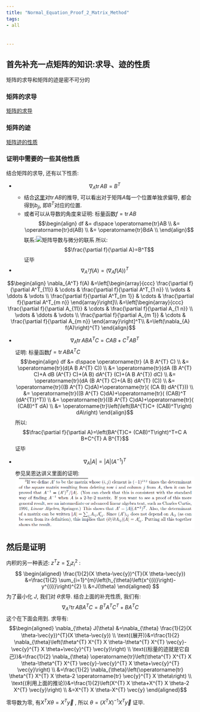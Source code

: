 ```yaml
---
title: "Normal_Equation_Proof_2_Matrix_Method"
tags:
- all


---
```

## 首先补充一点矩阵的知识:求导、迹的性质

矩阵的求导和矩阵的迹是密不可分的

### 矩阵的求导

[矩阵的求导](notes/2021/2021.8/矩阵的求导.md)

### 矩阵的迹

[矩阵迹的性质](notes/2021/2021.8/矩阵迹的性质.md)

### 证明中需要的一些其他性质

结合矩阵的求导, 还有以下性质:

- $$\nabla_{A} \operatorname{tr} A B =B^{T}$$
  - 结合[这里](notes/2021/2021.8/矩阵迹的性质.md#^tracecommutative)对$\operatorname{tr} A B$的推导, 可以看出对于矩阵$A$每一个位置单独求偏导, 都会得到$b_{ji}$, 即$B^T$对应的位置.
  - 或者可以从导数的角度来证明:
 标量函数$f=\operatorname{tr}AB$
 $$\begin{align}  
 df &= d\space \operatorname{tr}AB  \\
    &= \operatorname{tr}d(AB) \\
    &= \operatorname{tr}BdA \\
    \end{align}$$
    联系:![矩阵导数与微分的联系](notes/2021/2021.8/矩阵的求导.md#^e0894d)
 所以: $$\frac{\partial f}{\partial A}=B^T$$
 证毕
- $$\nabla_{A^{T}} f(A) =\left(\nabla_{A} f(A)\right)^{T}$$

$$\begin{align}
\nabla_{A^T} f(A)
&=\left[\begin{array}{ccc}
\frac{\partial f}{\partial A^T_{11}} & \cdots & \frac{\partial f}{\partial A^T_{1 n}} \\
\vdots & \ddots & \vdots \\
\frac{\partial f}{\partial A^T_{m 1}} & \cdots & \frac{\partial f}{\partial A^T_{m n}}
\end{array}\right]\\
&=\left[\begin{array}{ccc}
\frac{\partial f}{\partial A_{11}} & \cdots & \frac{\partial f}{\partial A_{1 n}} \\
\vdots & \ddots & \vdots \\
\frac{\partial f}{\partial A_{m 1}} & \cdots & \frac{\partial f}{\partial A_{m n}}
\end{array}\right]^T\\
&=\left(\nabla_{A} f(A)\right)^{T}
\end{align}$$

- $$\nabla_{A} \operatorname{tr} A B A^{T} C =C A B+C^{T} A B^{T} $$
 证明:
 标量函数$f=\operatorname{tr} A B A^{T} C$
 $$\begin{align}  
 df &= d\space \operatorname{tr} (A B A^{T} C)  \\
    &= \operatorname{tr}(d(A B A^{T} C)) \\
    &= \operatorname{tr}(dA (B A^{T} C)+A dB (A^{T} C)+(A B) dA^{T} (C)+(A B A^{T}) dC) \\
    &= \operatorname{tr}(dA (B A^{T} C)+(A B) dA^{T} (C)) \\
    &= \operatorname{tr}((B A^{T} C)dA)+\operatorname{tr}( (CA B) dA^{T})) \\
 &= \operatorname{tr}((B A^{T} C)dA)+\operatorname{tr}( (CAB)^T (dA^{T})^T)) \\
 &= \operatorname{tr}((B A^{T} C)dA)+\operatorname{tr}( (CAB)^T dA) \\
 &= \operatorname{tr}\left(\left(BA^{T}C+ (CAB)^T\right) dA\right)
    \end{align}$$
 所以: $$\frac{\partial f}{\partial A}=\left(BA^{T}C+ (CAB)^T\right)^T=C A B+C^{T} A B^{T}$$
 证毕
 
- $$\nabla_{A}|A| =|A|\left(A^{-1}\right)^{T}$$
 参见吴恩达讲义里面的证明:
 ![](notes/2021/2021.7/assets/Pasted%20image%2020210817213317.png)
 
## 然后是证明

内积的另一种表述:  $z^{T} z=\sum_{i} z_{i}^{2}$ :
$$
\begin{aligned}
\frac{1}{2}(X \theta-\vec{y})^{T}(X \theta-\vec{y}) &=\frac{1}{2} \sum_{i=1}^{m}\left(h_{\theta}\left(x^{(i)}\right)-y^{(i)}\right)^{2} \\
&=J(\theta)
\end{aligned}
$$
为了最小化 $J$, 我们对 $\theta$求导. 结合上面的补充性质, 我们有:
$$
\nabla_{A^{T} } \operatorname{tr} A B A^{T} C=B^{T} A^{T} C^{T}+B A^{T} C
$$
这个在下面会用到.
求导有:
$$\begin{aligned}
\nabla_{\theta} J(\theta) &=\nabla_{\theta} \frac{1}{2}(X \theta-\vec{y})^{T}(X \theta-\vec{y}) \\
\text{(展开)}&=\frac{1}{2} \nabla_{\theta}\left(\theta^{T} X^{T} X \theta-\theta^{T} X^{T} \vec{y}-\vec{y}^{T} X \theta+\vec{y}^{T} \vec{y}\right) \\
\text{(标量的迹就是它自己)}&=\frac{1}{2} \nabla_{\theta} \operatorname{tr}\left(\theta^{T} X^{T} X \theta-\theta^{T} X^{T} \vec{y}-\vec{y}^{T} X \theta+\vec{y}^{T} \vec{y}\right) \\
&=\frac{1}{2} \nabla_{\theta}\left(\operatorname{tr} \theta^{T} X^{T} X \theta-2 \operatorname{tr} \vec{y}^{T} X \theta\right) \\
\text{(利用上面的推论)}&=\frac{1}{2}\left(X^{T} X \theta+X^{T} X \theta-2 X^{T} \vec{y}\right) \\
&=X^{T} X \theta-X^{T} \vec{y}
\end{aligned}$$

零导数为零, 有$X^{T} X \theta=X^{T} \vec{y}$ , 所以 $\theta=(X^{T} X )^{-1}X^{T} \vec{y}$
证毕.
